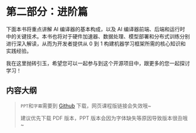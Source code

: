 # 第二部分：进阶篇

下面本书将重点讲解 AI 编译器的基本构成，以及 AI 编译器前端、后端和运行时中的关键技术。本书也将对于硬件加速器、数据处理、模型部署和分布式训练分别进行深入解读，从而为开发者提供从 0 到 1 构建机器学习框架所需的核心知识和实践经验。

我在这里抛砖引玉，希望您可以一起参与到这个开源项目中，跟更多的您一起探讨学习！

## 内容大纲

> `PPT`和`字幕`需要到 [Github](https://github.com/chenzomi12/DeepLearningSystem) 下载，网页课程版链接会失效哦~
>
> 建议优先下载 PDF 版本，PPT 版本会因为字体缺失等原因导致版本很丑哦~
